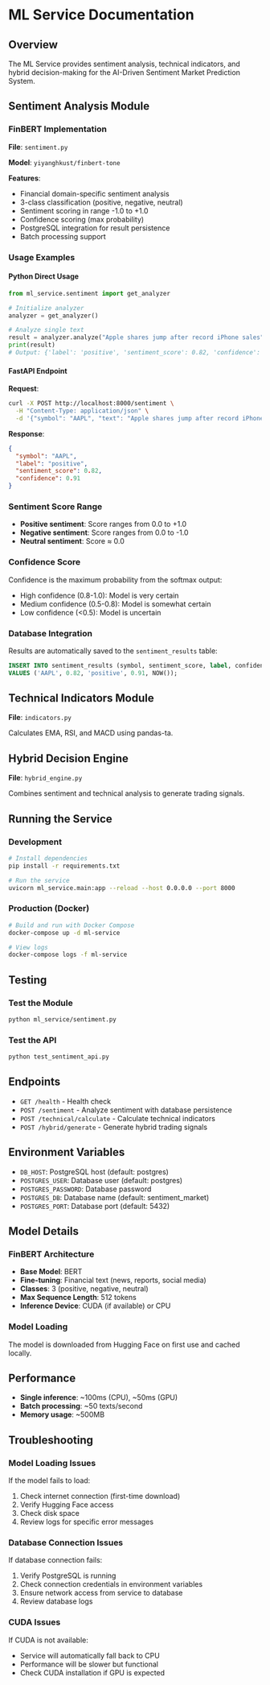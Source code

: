 # ML Service Documentation

## Overview

The ML Service provides sentiment analysis, technical indicators, and hybrid decision-making for the AI-Driven Sentiment Market Prediction System.

## Sentiment Analysis Module

### FinBERT Implementation

**File**: `sentiment.py`

**Model**: `yiyanghkust/finbert-tone`

**Features**:
- Financial domain-specific sentiment analysis
- 3-class classification (positive, negative, neutral)
- Sentiment scoring in range -1.0 to +1.0
- Confidence scoring (max probability)
- PostgreSQL integration for result persistence
- Batch processing support

### Usage Examples

#### Python Direct Usage

```python
from ml_service.sentiment import get_analyzer

# Initialize analyzer
analyzer = get_analyzer()

# Analyze single text
result = analyzer.analyze("Apple shares jump after record iPhone sales")
print(result)
# Output: {'label': 'positive', 'sentiment_score': 0.82, 'confidence': 0.91}
```

#### FastAPI Endpoint

**Request**:
```bash
curl -X POST http://localhost:8000/sentiment \
  -H "Content-Type: application/json" \
  -d '{"symbol": "AAPL", "text": "Apple shares jump after record iPhone sales"}'
```

**Response**:
```json
{
  "symbol": "AAPL",
  "label": "positive",
  "sentiment_score": 0.82,
  "confidence": 0.91
}
```

### Sentiment Score Range

- **Positive sentiment**: Score ranges from 0.0 to +1.0
- **Negative sentiment**: Score ranges from 0.0 to -1.0
- **Neutral sentiment**: Score ≈ 0.0

### Confidence Score

Confidence is the maximum probability from the softmax output:
- High confidence (0.8-1.0): Model is very certain
- Medium confidence (0.5-0.8): Model is somewhat certain
- Low confidence (<0.5): Model is uncertain

### Database Integration

Results are automatically saved to the `sentiment_results` table:

```sql
INSERT INTO sentiment_results (symbol, sentiment_score, label, confidence, timestamp)
VALUES ('AAPL', 0.82, 'positive', 0.91, NOW());
```

## Technical Indicators Module

**File**: `indicators.py`

Calculates EMA, RSI, and MACD using pandas-ta.

## Hybrid Decision Engine

**File**: `hybrid_engine.py`

Combines sentiment and technical analysis to generate trading signals.

## Running the Service

### Development

```bash
# Install dependencies
pip install -r requirements.txt

# Run the service
uvicorn ml_service.main:app --reload --host 0.0.0.0 --port 8000
```

### Production (Docker)

```bash
# Build and run with Docker Compose
docker-compose up -d ml-service

# View logs
docker-compose logs -f ml-service
```

## Testing

### Test the Module

```bash
python ml_service/sentiment.py
```

### Test the API

```bash
python test_sentiment_api.py
```

## Endpoints

- `GET /health` - Health check
- `POST /sentiment` - Analyze sentiment with database persistence
- `POST /technical/calculate` - Calculate technical indicators
- `POST /hybrid/generate` - Generate hybrid trading signals

## Environment Variables

- `DB_HOST`: PostgreSQL host (default: postgres)
- `POSTGRES_USER`: Database user (default: postgres)
- `POSTGRES_PASSWORD`: Database password
- `POSTGRES_DB`: Database name (default: sentiment_market)
- `POSTGRES_PORT`: Database port (default: 5432)

## Model Details

### FinBERT Architecture

- **Base Model**: BERT
- **Fine-tuning**: Financial text (news, reports, social media)
- **Classes**: 3 (positive, negative, neutral)
- **Max Sequence Length**: 512 tokens
- **Inference Device**: CUDA (if available) or CPU

### Model Loading

The model is downloaded from Hugging Face on first use and cached locally.

## Performance

- **Single inference**: ~100ms (CPU), ~50ms (GPU)
- **Batch processing**: ~50 texts/second
- **Memory usage**: ~500MB

## Troubleshooting

### Model Loading Issues

If the model fails to load:
1. Check internet connection (first-time download)
2. Verify Hugging Face access
3. Check disk space
4. Review logs for specific error messages

### Database Connection Issues

If database connection fails:
1. Verify PostgreSQL is running
2. Check connection credentials in environment variables
3. Ensure network access from service to database
4. Review database logs

### CUDA Issues

If CUDA is not available:
- Service will automatically fall back to CPU
- Performance will be slower but functional
- Check CUDA installation if GPU is expected

